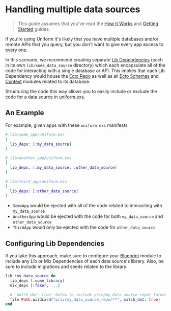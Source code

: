 # Handling multiple data sources

> This guide assumes that you've read the [How It Works](how-it-works.html) and
> [Getting Started](getting-started.html) guides.

If you're using Uniform it's likely that you have multiple databases and/or
remote APIs that you query, but you don't want to give every app access to
every one.

In this scenario, we recommend creating separate [Lib
Dependencies](dependencies.html#lib-dependencies) (each in its own
`lib/some_data_source` directory) which each encapsulate all of the code for
interacting with a single database or API. This implies that each Lib
Dependency would house the [Ecto Repo](https://hexdocs.pm/ecto/Ecto.Repo.html)
as well as all [Ecto Schemas](https://hexdocs.pm/ecto/Ecto.Schema.html) and
[Context](https://hexdocs.pm/phoenix/contexts.html) modules related to its
database.

Structuring the code this way allows you to easily include or exclude the code
for a data source in [uniform.exs](uniform-manifests-uniform-exs.html).

## An Example

For example, given apps with these `uniform.exs` manifests

```elixir
# lib/some_app/uniform.exs
[
  lib_deps: [:my_data_source]
]
```

```elixir
# lib/another_app/uniform.exs
[
  lib_deps: [:my_data_source, :other_data_source]
]
```

```elixir
# lib/third_app/uniform.exs
[
  lib_deps: [:other_data_source]
]
```

- `SomeApp` would be ejected with all of the code related to interacting with
  `my_data_source`
- `AnotherApp` would be ejected with the code for both `my_data_source` and
  `other_data_source`
- `ThirdApp` would only be ejected with the code for `other_data_source`

## Configuring Lib Dependencies

If you take this approach, make sure to configure your
[Blueprint](`Uniform.Blueprint`) module to include any Lib or Mix Dependencies
of each data source's library. Also, be sure to include migrations and seeds
related to the library.

```elixir
lib :my_data_source do
  lib_deps [:some_library]
  mix_deps [:faker, ...]

  # `match_dot: true` below to include priv/my_data_source_repo/.formatter.exs
  file Path.wildcard("priv/my_data_source_repo/**", match_dot: true)
end
```

